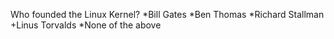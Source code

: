 Who founded the Linux Kernel?
*Bill Gates
*Ben Thomas
*Richard Stallman
+Linus Torvalds
*None of the above